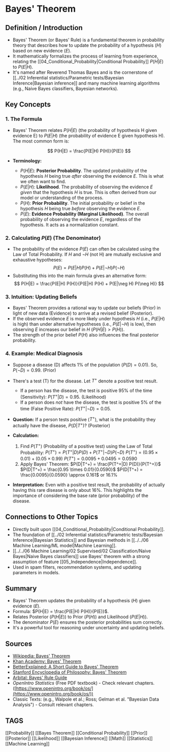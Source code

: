 # Bayes' Theorem

## Definition / Introduction
*   Bayes' Theorem (or Bayes' Rule) is a fundamental theorem in probability theory that describes how to update the probability of a hypothesis ($H$) based on new evidence ($E$).
*   It mathematically formalizes the process of learning from experience, relating the [[04_Conditional_Probability|Conditional Probability]] $P(H|E)$ to $P(E|H)$.
*   It's named after Reverend Thomas Bayes and is the cornerstone of [[../02 Inferential statistics/Parametric tests/Bayesian Inference|Bayesian inference]] and many machine learning algorithms (e.g., Naive Bayes classifiers, Bayesian networks).

## Key Concepts

### 1. The Formula
*   Bayes' Theorem relates $P(H|E)$ (the probability of hypothesis H given evidence E) to $P(E|H)$ (the probability of evidence E given hypothesis H). The most common form is:

    $$ P(H|E) = \frac{P(E|H) P(H)}{P(E)} $$

*   **Terminology:**
    *   $P(H|E)$: **Posterior Probability**. The updated probability of the hypothesis $H$ being true *after* observing the evidence $E$. This is what we often want to find.
    *   $P(E|H)$: **Likelihood**. The probability of observing the evidence $E$ *given* that the hypothesis $H$ is true. This is often derived from our model or understanding of the process.
    *   $P(H)$: **Prior Probability**. The initial probability or belief in the hypothesis $H$ being true *before* observing the evidence $E$.
    *   $P(E)$: **Evidence Probability (Marginal Likelihood)**. The overall probability of observing the evidence $E$, regardless of the hypothesis. It acts as a normalization constant.

### 2. Calculating $P(E)$ (The Denominator)
*   The probability of the evidence $P(E)$ can often be calculated using the Law of Total Probability. If $H$ and $\neg H$ (not H) are mutually exclusive and exhaustive hypotheses:
    $$ P(E) = P(E|H) P(H) + P(E|\neg H) P(\neg H) $$
*   Substituting this into the main formula gives an alternative form:
    $$ P(H|E) = \frac{P(E|H) P(H)}{P(E|H) P(H) + P(E|\neg H) P(\neg H)} $$

### 3. Intuition: Updating Beliefs
*   Bayes' Theorem provides a rational way to update our beliefs (Prior) in light of new data (Evidence) to arrive at a revised belief (Posterior).
*   If the observed evidence $E$ is more likely under hypothesis $H$ (i.e., $P(E|H)$ is high) than under alternative hypotheses (i.e., $P(E|\neg H)$ is low), then observing $E$ increases our belief in $H$ ($P(H|E) > P(H)$).
*   The strength of the prior belief $P(H)$ also influences the final posterior probability.

### 4. Example: Medical Diagnosis
*   Suppose a disease (D) affects 1% of the population ($P(D) = 0.01$). So, $P(\neg D) = 0.99$. (Prior)
*   There's a test (T) for the disease. Let $T^+$ denote a positive test result.
    *   If a person has the disease, the test is positive 95% of the time (Sensitivity): $P(T^+|D) = 0.95$. (Likelihood)
    *   If a person does *not* have the disease, the test is positive 5% of the time (False Positive Rate): $P(T^+|\neg D) = 0.05$.
*   **Question:** If a person tests positive ($T^+$), what is the probability they actually have the disease, $P(D|T^+)$? (Posterior)

*   **Calculation:**
    1.  Find $P(T^+)$ (Probability of a positive test) using the Law of Total Probability:
        $P(T^+) = P(T^+|D) P(D) + P(T^+|\neg D) P(\neg D)$
        $P(T^+) = (0.95 \times 0.01) + (0.05 \times 0.99)$
        $P(T^+) = 0.0095 + 0.0495 = 0.0590$
    2.  Apply Bayes' Theorem:
        $P(D|T^+) = \frac{P(T^+|D) P(D)}{P(T^+)}$
        $P(D|T^+) = \frac{0.95 \times 0.01}{0.0590}$
        $P(D|T^+) = \frac{0.0095}{0.0590} \approx 0.161$ or 16.1%

*   **Interpretation:** Even with a positive test result, the probability of actually having this rare disease is only about 16%. This highlights the importance of considering the base rate (prior probability) of the disease.

## Connections to Other Topics
*   Directly built upon [[04_Conditional_Probability|Conditional Probability]].
*   The foundation of [[../02 Inferential statistics/Parametric tests/Bayesian Inference|Bayesian Statistics]] and Bayesian methods in [[../../06 Machine Learning/ML model|Machine Learning]].
*   [[../../06 Machine Learning/02 Supervised/02 Classification/Naive Bayes|Naive Bayes classifiers]] use Bayes' theorem with a strong assumption of feature [[05_Independence|Independence]].
*   Used in spam filters, recommendation systems, and updating parameters in models.

## Summary
*   Bayes' Theorem updates the probability of a hypothesis ($H$) given evidence ($E$).
*   Formula: $P(H|E) = \frac{P(E|H) P(H)}{P(E)}$.
*   Relates Posterior ($P(H|E)$) to Prior ($P(H)$) and Likelihood ($P(E|H)$).
*   The denominator $P(E)$ ensures the posterior probabilities sum correctly.
*   It's a powerful tool for reasoning under uncertainty and updating beliefs.

## Sources
*   [Wikipedia: Bayes' Theorem](https://en.wikipedia.org/wiki/Bayes%27_theorem)
*   [Khan Academy: Bayes' Theorem](https://www.khanacademy.org/math/statistics-probability/probability-library/bayes-theorem/v/bayes-theorem)
*   [BetterExplained: A Short Guide to Bayes' Theorem](https://betterexplained.com/articles/an-intuitive-and-short-explanation-of-bayes-theorem/)
*   [Stanford Encyclopedia of Philosophy: Bayes' Theorem](https://plato.stanford.edu/entries/bayes-theorem/)
*   [Arbital: Bayes' Rule Guide](https://arbital.com/p/bayes_rule_guide/)
*   *OpenIntro Statistics* (Free PDF textbook) - Check relevant chapters. ([https://www.openintro.org/book/os/](https://www.openintro.org/book/os/))
*   Classic Texts: (e.g., Walpole et al.; Ross; Gelman et al. "Bayesian Data Analysis") - Consult relevant chapters.

## TAGS
[[Probability]] [[Bayes Theorem]] [[Conditional Probability]] [[Prior]] [[Posterior]] [[Likelihood]] [[Bayesian Inference]] [[Math]] [[Statistics]] [[Machine Learning]]